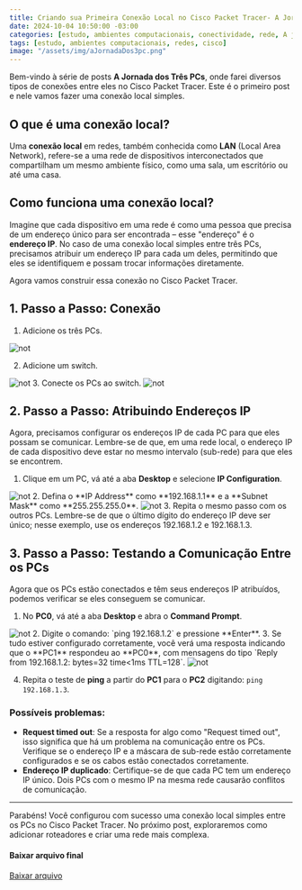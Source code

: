 ```yaml
---
title: Criando sua Primeira Conexão Local no Cisco Packet Tracer- A Jornada dos três PCs
date: 2024-10-04 10:50:00 -03:00
categories: [estudo, ambientes computacionais, conectividade, rede, A jornada dos 3 PCs, cisco]
tags: [estudo, ambientes computacionais, redes, cisco]
image: "/assets/img/aJornadaDos3pc.png"
---
```


Bem-vindo à série de posts **A Jornada dos Três PCs**, onde farei diversos tipos de conexões entre eles no Cisco Packet Tracer. Este é o primeiro post e nele vamos fazer uma conexão local simples.

## O que é uma conexão local?
Uma **conexão local** em redes, também conhecida como **LAN** (Local Area Network), refere-se a uma rede de dispositivos interconectados que compartilham um mesmo ambiente físico, como uma sala, um escritório ou até uma casa.

## Como funciona uma conexão local?
Imagine que cada dispositivo em uma rede é como uma pessoa que precisa de um endereço único para ser encontrada – esse "endereço" é o **endereço IP**. No caso de uma conexão local simples entre três PCs, precisamos atribuir um endereço IP para cada um deles, permitindo que eles se identifiquem e possam trocar informações diretamente.

Agora vamos construir essa conexão no Cisco Packet Tracer.

## 1. Passo a Passo: Conexão
1. Adicione os três PCs.
<img alt="not" src="/assets/img/2024-10-04-lan/Captura de tela de 2024-10-04 09-48-01.png" />

2. Adicione um switch.
<img alt="not" src="/assets/img/2024-10-04-lan/Captura de tela de 2024-10-04 09-49-30.png" />
3. Conecte os PCs ao switch.
<img alt="not" src="/assets/img/2024-10-04-lan/Captura de tela de 2024-10-04 09-50-13.png" />

## 2. Passo a Passo: Atribuindo Endereços IP
Agora, precisamos configurar os endereços IP de cada PC para que eles possam se comunicar. Lembre-se de que, em uma rede local, o endereço IP de cada dispositivo deve estar no mesmo intervalo (sub-rede) para que eles se encontrem.

1. Clique em um PC, vá até a aba **Desktop** e selecione **IP Configuration**.
<img alt="not" src="/assets/img/2024-10-04-lan/Captura de tela de 2024-10-04 09-56-18.png" />
2. Defina o **IP Address** como **192.168.1.1** e a **Subnet Mask** como
   **255.255.255.0**.
<img alt="not" src="/assets/img/2024-10-04-lan/Captura de tela de 2024-10-04 10-38-58.png" />
3. Repita o mesmo passo com os outros PCs. Lembre-se de que o último dígito do
   endereço IP deve ser único; nesse exemplo, use os endereços 192.168.1.2 e
   192.168.1.3.


## 3. Passo a Passo: Testando a Comunicação Entre os PCs
Agora que os PCs estão conectados e têm seus endereços IP atribuídos, podemos verificar se eles conseguem se comunicar.

1. No **PC0**, vá até a aba **Desktop** e abra o **Command Prompt**.
<img alt="not" src="/assets/img/2024-10-04-lan/Captura de tela de 2024-10-04 10-40-55.png" />
2. Digite o comando: `ping 192.168.1.2` e pressione **Enter**.
3. Se tudo estiver configurado corretamente, você verá uma resposta indicando
   que o **PC1** respondeu ao **PC0**, com mensagens do tipo `Reply from
   192.168.1.2: bytes=32 time<1ms TTL=128`.
<img alt="not" src="/assets/img/2024-10-04-lan/Captura de tela de 2024-10-04 10-41-32.png" />


4. Repita o teste de **ping** a partir do **PC1** para o **PC2** digitando: `ping 192.168.1.3`.

### Possíveis problemas:
- **Request timed out**: Se a resposta for algo como "Request timed out", isso significa que há um problema na comunicação entre os PCs. Verifique se o endereço IP e a máscara de sub-rede estão corretamente configurados e se os cabos estão conectados corretamente.
- **Endereço IP duplicado**: Certifique-se de que cada PC tem um endereço IP único. Dois PCs com o mesmo IP na mesma rede causarão conflitos de comunicação.


---
Parabéns! Você configurou com sucesso uma conexão local simples entre os PCs no Cisco Packet Tracer. No próximo post, exploraremos como adicionar roteadores e criar uma rede mais complexa.

#### Baixar arquivo final
<a href="{{ '/assets/img/2024-10-04-lan/AJornadaDos3Pcs01.pkt' |
relative_url }}" download>
  Baixar arquivo
</a>
